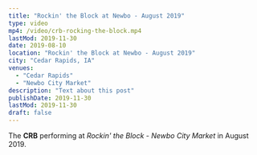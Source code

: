 ```yaml
---
title: "Rockin' the Block at Newbo - August 2019"
type: video
mp4: /video/crb-rocking-the-block.mp4
lastMod: 2019-11-30
date: 2019-08-10
location: "Rockin' the Block at Newbo - August 2019"
city: "Cedar Rapids, IA"
venues:
  - "Cedar Rapids"
  - "Newbo City Market"
description: "Text about this post"
publishDate: 2019-11-30
lastMod: 2019-11-30
draft: false
---
```


The **CRB** performing at _Rockin' the Block - Newbo City Market_ in August 2019.
